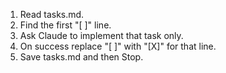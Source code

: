 

1. Read tasks.md.
2. Find the first "[ ]" line.
3. Ask Claude to implement that task only.
4. On success replace "[ ]" with "[X]" for that line.
5. Save tasks.md and then Stop.
